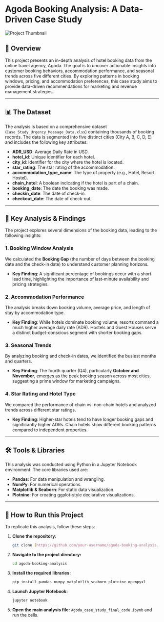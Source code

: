 # Agoda Booking Analysis: A Data-Driven Case Study

![Project Thumbnail](thumbnail.png)

## 📖 Overview

This project presents an in-depth analysis of hotel booking data from the online travel agency, Agoda. The goal is to uncover actionable insights into customer booking behaviors, accommodation performance, and seasonal trends across five different cities. By exploring patterns in booking windows, pricing, and accommodation preferences, this case study aims to provide data-driven recommendations for marketing and revenue management strategies.

---

## 📊 The Dataset

The analysis is based on a comprehensive dataset (`Case_Study_Urgency_Message_Data.xlsx`) containing thousands of booking records. The data is segmented into five distinct cities (City A, B, C, D, E) and includes the following key attributes:

* **ADR_USD**: Average Daily Rate in USD.
* **hotel_id**: Unique identifier for each hotel.
* **city_id**: Identifier for the city where the hotel is located.
* **star_rating**: The star rating of the accommodation.
* **accommodation_type_name**: The type of property (e.g., Hotel, Resort, Hostel).
* **chain_hotel**: A boolean indicating if the hotel is part of a chain.
* **booking_date**: The date the booking was made.
* **checkin_date**: The date of check-in.
* **checkout_date**: The date of check-out.

---

## 🔬 Key Analysis & Findings

The project explores several dimensions of the booking data, leading to the following insights:

### 1. Booking Window Analysis
We calculated the **Booking Gap** (the number of days between the booking date and the check-in date) to understand customer planning horizons.
* **Key Finding**: A significant percentage of bookings occur with a short lead time, highlighting the importance of last-minute availability and pricing strategies.

### 2. Accommodation Performance
The analysis breaks down booking volume, average price, and length of stay by accommodation type.
* **Key Finding**: While hotels dominate booking volume, resorts command a much higher average daily rate (ADR). Hostels and Guest Houses serve a distinct budget-conscious segment with shorter booking gaps.

### 3. Seasonal Trends
By analyzing booking and check-in dates, we identified the busiest months and quarters.
* **Key Finding**: The fourth quarter (Q4), particularly **October and November**, emerges as the peak booking season across most cities, suggesting a prime window for marketing campaigns.

### 4. Star Rating and Hotel Type
We compared the performance of chain vs. non-chain hotels and analyzed trends across different star ratings.
* **Key Finding**: Higher-star hotels tend to have longer booking gaps and significantly higher ADRs. Chain hotels show different booking patterns compared to independent properties.

---

## 🛠️ Tools & Libraries

This analysis was conducted using Python in a Jupyter Notebook environment. The core libraries used are:

* **Pandas**: For data manipulation and wrangling.
* **NumPy**: For numerical operations.
* **Matplotlib & Seaborn**: For static data visualization.
* **Plotnine**: For creating ggplot-style declarative visualizations.

---

## 🚀 How to Run this Project

To replicate this analysis, follow these steps:

1.  **Clone the repository:**
    ```bash
    git clone [https://github.com/your-username/agoda-booking-analysis.git](https://github.com/your-username/agoda-booking-analysis.git)
    ```
2.  **Navigate to the project directory:**
    ```bash
    cd agoda-booking-analysis
    ```
3.  **Install the required libraries:**
    ```bash
    pip install pandas numpy matplotlib seaborn plotnine openpyxl
    ```
4.  **Launch Jupyter Notebook:**
    ```bash
    jupyter notebook
    ```
5.  **Open the main analysis file:**
    `Agoda_case_study_final_code.ipynb` and run the cells.

